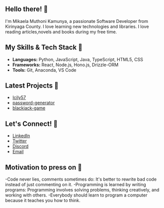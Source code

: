 ## Hello there! 👋
I'm Mikaela Muthoni Kamunya, a passionate Software Developer from Kirinyaga County. I love learning new technologies and libraries. I love reading articles,novels and books during my free time.

## My Skills & Tech Stack 🚀
- **Languages:** Python, JavaScript, Java, TypeScript, HTML5, CSS
- **Frameworks:** React, Node.js, Hono.js, Drizzle-ORM
- **Tools:** Git, Anaconda, VS Code

## Latest Projects 🌟
<!-- PROJECTS:START -->
- [Icily57](https://github.com/Icily57/Icily57) 
- [password-generator](https://github.com/Icily57/password-generator) 
- [blackjack-game](https://github.com/Icily57/blackjack-game) 
<!-- PROJECTS:END -->

## Let's Connect! 🤝
- [LinkedIn](www.linkedin.com/in/mikaela-kamunya-2ab723316)
- [Twitter](https://x.com/Mikaela_Kamunya)
- [Discord](https://discord.com/mikaela_kamunya)
- [Email](icilyweird57@gmail.com)

## Motivation to press on 🌟
<!-- QUOTE:START -->
-Code never lies, comments sometimes do: It's better to rewrite bad code instead of just commenting on it.
-Programming is learned by writing programs: Programming involves solving problems, thinking creatively, and working with others.
-Everybody should learn to program a computer because it teaches you how to think.
<!-- QUOTE:END -->

<!--![Coding GIF](https://media.giphy.com/media/LmNwrBhejkK9EFP504/giphy.gif)-->


